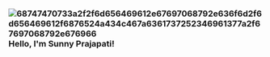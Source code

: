 ### ![68747470733a2f2f6d656469612e67697068792e636f6d2f6d656469612f6876524a434c467a6361737252346961377a2f67697068792e676966](https://user-images.githubusercontent.com/91837299/185594630-e177ab54-8c69-413f-b4f6-e72c4d6a6251.gif) Hello, I'm Sunny Prajapati!
